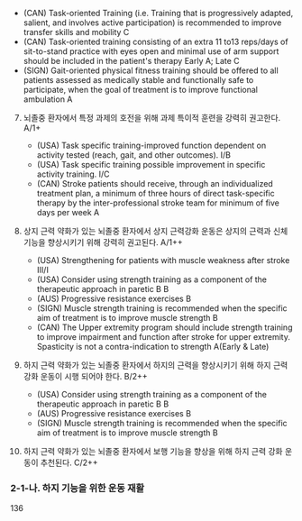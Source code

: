 - (CAN) Task-oriented Training (i.e. Training that is progressively adapted, salient, and involves active participation) is recommended to improve transfer skills and mobility C
- (CAN) Task-oriented training consisting of an extra 11 to13 reps/days of sit-to-stand practice with eyes open and minimal use of arm support should be included in the patient's therapy Early A; Late C
- (SIGN) Gait-oriented physical fitness training should be offered to all patients assessed as medically stable and functionally safe to participate, when the goal of treatment is to improve functional ambulation A

7. 뇌졸중 환자에서 특정 과제의 호전을 위해 과제 특이적 훈련을 강력히 권고한다. A/1+
    - (USA) Task specific training-improved function dependent on activity tested (reach, gait, and other outcomes). I/B
    - (USA) Task specific training possible improvement in specific activity training. I/C
    - (CAN) Stroke patients should receive, through an individualized treatment plan, a minimum of three hours of direct task-specific therapy by the inter-professional stroke team for minimum of five days per week A

8. 상지 근력 약화가 있는 뇌졸중 환자에서 상지 근력강화 운동은 상지의 근력과 신체 기능을 향상시키기 위해 강력히 권고된다. A/1++
    - (USA) Strengthening for patients with muscle weakness after stroke III/I
    - (USA) Consider using strength training as a component of the therapeutic approach in paretic B B
    - (AUS) Progressive resistance exercises B
    - (SIGN) Muscle strength training is recommended when the specific aim of treatment is to improve muscle strength B
    - (CAN) The Upper extremity program should include strength training to improve impairment and function after stroke for upper extremity. Spasticity is not a contra-indication to strength A(Early & Late)

9. 하지 근력 약화가 있는 뇌졸중 환자에서 하지의 근력을 향상시키기 위해 하지 근력 강화 운동이 시행 되어야 한다. B/2++
    - (USA) Consider using strength training as a component of the therapeutic approach in paretic B B
    - (AUS) Progressive resistance exercises B
    - (SIGN) Muscle strength training is recommended when the specific aim of treatment is to improve muscle strength B

10. 하지 근력 약화가 있는 뇌졸중 환자에서 보행 기능을 향상을 위해 하지 근력 강화 운동이 추천된다. C/2++

### 2-1-나. 하지 기능을 위한 운동 재활
<PAGE>136